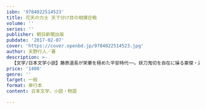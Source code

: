 ```yaml
---
isbn: '9784022514523'
title: 花天の力士 天下分け目の相撲合戦
volume: ''
series: ''
publisher: 朝日新聞出版
pubdate: '2017-02-07'
cover: 'https://cover.openbd.jp/9784022514523.jpg'
author: 天野行人／著
description: >-
  【文学/日本文学小説】藤原道長が栄華を極めた平安時代──。妖刀鬼切を自在に操る豪傑・渡辺綱、役小角の体術を駆使する美少女・鹿毛葉、野見宿禰の生まれ変わりといわれる天童・出雲、そして最強の陰陽師・安倍晴明らが、超常的な相撲合戦を舞台に大活躍する時代活劇ファンタジー！
price: '1400'
genre: ''
target: 一般
format: 単行本
content: 日本文学、小説・物語

---
```

